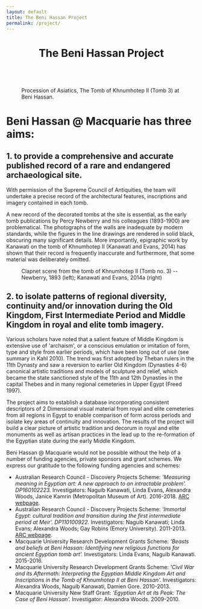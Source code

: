 ```yaml
---
layout: default
title: The Beni Hassan Project
permalink: /project/
---
```




<figure class="ampstart-image-fullpage-hero m0 relative mb4">
<amp-img width="404" height="720" alt="Cover" layout="responsive" src="/assets/images/Kanawati-Evans-BH1-Pl-42a-Beni-Hassan-3-Khnumhotep-II-Chapel-Scene-North-wall-Centre-section-Wall1920x.jpg" media="(max-width: 415px)" alt="Procession of Asiatics, The Tomb of Khnumhotep II (Tomb 3) at Beni Hassan."></amp-img>
<amp-img height="720" alt="Cover" layout="fixed-height" src="/assets/images/Kanawati-Evans-BH1-Pl-42a-Beni-Hassan-3-Khnumhotep-II-Chapel-Scene-North-wall-Centre-section-Wall1920x.jpg" media="(min-width: 416px)"></amp-img>
<figcaption class="absolute top-0 right-0 bottom-0 left-0">
<header class="p3">
<h1 class="ampstart-fullpage-hero-heading mb0 hanuman">
<span class="ampstart-fullpage-hero-heading-text title">
The Beni Hassan Project
</span>
</h1>
</header>

<footer class="absolute left-0 right-0 bottom-0">
<a style="color: #ffffff; " class="ampstart-read py3 caps line-height-2 text-decoration-none center block h5" href="#content"><span class="ampstart-readmore-text px1">Read more</span></a>
</footer>

<footer class="absolute left-0 right-0 bottom-0">
<span class="right">
Procession of Asiatics, The Tomb of Khnumhotep II (Tomb 3) at Beni Hassan.
</span>
</footer>
<!-- 
<footer class="absolute left-0 right-0 bottom-0">
<a class="ampstart-read py3 caps line-height-2 text-decoration-none center block h5" href="#content"><span class="ampstart-readmore-text px1">Read more</span></a>
</footer>
 -->
</figcaption>
</figure>


<!-- <amp-img width="600" height="300" layout="responsive" src="http://lorempixel.com/600/300/sports"></amp-img> -->

<main id="content" role="main" class="content">

# Beni Hassan @ Macquarie has three aims:

## 1. to provide a comprehensive and accurate published record of a rare and endangered archaeological site. 

With permission of the Supreme Council of Antiquities, the team will undertake a precise record of the architectural features, inscriptions and imagery contained in each tomb. 

A new record of the decorated tombs at the site is essential, as the early tomb publications by Percy Newberry and his colleagues (1893-1900) are problematical. The photographs of the walls are inadequate by modern standards, while the figures in the line drawings are rendered in solid black, obscuring many significant details. More importantly, epigraphic work by Kanawati on the tomb of Khnumhotep II (Kanawati and Evans, 2014) has shown that their record is frequently inaccurate and furthermore, that some material was deliberately omitted. 


<figure class="ampstart-image-with-caption m0 relative mb4">
<amp-img 
 width="912" 
 height="192" 
 layout="responsive" 
 src="/assets/images/Clapnet.png">	
 </amp-img>
<figcaption class="h5 mt1 px3">
Clapnet scene from the tomb of Khnumhotep II (Tomb no. 3) -- Newberry, 1893 (left); Kanawati and Evans, 2014a (right)
</figcaption>
</figure>


## 2. to isolate patterns of regional diversity, continuity and/or innovation during the Old Kingdom,  First Intermediate Period and Middle Kingdom in royal and elite tomb imagery.

Various scholars have noted that a salient feature of Middle Kingdom is extensive use of 'archaism', or a conscious emulation or imitation of form, type and style from earlier periods, which have been long out of use (see summary in Kahl 2010). The trend was first adopted by Theban rulers in the 11th Dynasty and saw a reversion to earlier Old Kingdom (Dynasties 4-6) canonical artistic traditions and models of sculpture and relief, which became the state sanctioned style of the 11th and 12th Dynasties in the capital Thebes and in many regional cemeteries in Upper Egypt (Freed 1997).

The project aims to establish a database incorporating consistent descriptors of 2 Dimensional visual material from royal and elite cemeteries from all regions in Egypt to enable comparison of form across periods and isolate key areas of continuity and innovation. The results of the project will build a clear picture of artistic tradition and decorum in royal and elite monuments as well as artisan practices in the lead up to the re-formation of the Egyptian state during the early Middle Kingdom. 
 
Beni Hassan @ Macquarie would not be possible without the help of a number of funding agencies, private sponsors and grant schemes. We express our gratitude to the following funding agencies and schemes:

* Australian Research Council - Discovery Projects Scheme: *'Measuring meaning in Egyptian art: A new approach to an intractable problem'. DP160102223.* Investigators: Naguib Kanawati, Linda Evans, Alexandra Woods, Janice Kamrin (Metropolitan Museum of Art). 2016-2018. [ARC webpage](https://rms.arc.gov.au/RMS/Report/Download/Report/d6b15b2b-3a50-4021-8e6f-6c7ef1cba553/0).
* Australian Research Council - Discovery Projects Scheme: *'Immortal Egypt: cultural tradition and transition during the first intermediate period at Meir'. DP110100922.* Investigators: Naguib Kanawati; Linda Evans; Alexandra Woods; Gay Robins (Emory University). 2011-2013. [ARC webpage](https://rms.arc.gov.au/RMS/Report/Download/Report/d6b15b2b-3a50-4021-8e6f-6c7ef1cba553/0).
* Macquarie University Research Development Grants Scheme: *'Beasts and beliefs at Beni Hassan: Identifying new religious functions for ancient Egyptian tomb art'.* Investigators: Linda Evans, Naguib Kanawati. 2015-2016.
* Macquarie University Research Development Grants Scheme: *'Civil War and its Aftermath: Interpreting the Egyptian Middle Kingdom Art and Inscriptions in the Tomb of Khnumhotep II at Beni Hassan'.* Investigators: Alexandra Woods, Naguib Kanawati, Damien Gore. 2010-2013.
* Macquarie University New Staff Grant: *'Egyptian Art at its Peak: The Case of Beni Hassan'.* Investigator: Alexandra Woods. 2009-2010.


</main>

